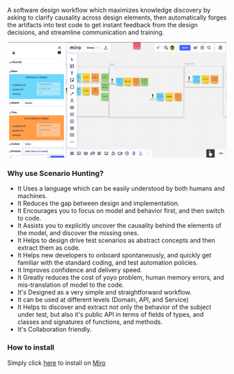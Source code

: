 A software design workflow which maximizes knowledge discovery by asking to clarify causality across design elements, then automatically forges the artifacts into test code to get instant feedback from the design decisions, and streamline communication and training.


![Demo](https://raw.githubusercontent.com/ScenarioHunting/ScenarioHunting/develop/Demo.png "Demo image")


### Why use Scenario Hunting?
* It Uses a language which can be easily understood by both humans and machines. 
* It Reduces the gap between design and implementation. 
* It Encourages you to focus on model and behavior  first, and then switch to code. 
* It Assists you to explicitly uncover the causality behind the elements of the model, and discover the missing ones. 
* It Helps to design drive test scenarios as abstract concepts and then extract them as code. 
* It Helps new developers to onboard spontaneously, and quickly get familiar with the standard coding, and test automation policies. 
* It Improves confidence and delivery speed. 
* It Greatly reduces the cost of yoyo problem, human memory errors, and mis-translation of model to the code. 
* It's Designed as a very simple and straightforward workflow. 
* It can be used at different levels (Domain, API, and Service)
* It Helps to discover and extract not only the behavior of the subject under test, but also it's public API in terms of fields of types, and classes and signatures of functions, and methods. 
* It's Collaboration friendly. 


### How to install
Simply click [here](https://miro.com/oauth/authorize/?response_type=code&client_id=3074457356753256770&redirect_uri=%2Fconfirm-app-install%2F) to install on [Miro](https://miro.com)
